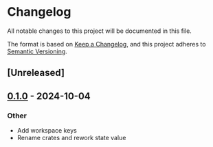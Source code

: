# Changelog

All notable changes to this project will be documented in this file.

The format is based on [Keep a Changelog](https://keepachangelog.com/en/1.0.0/),
and this project adheres to [Semantic Versioning](https://semver.org/spec/v2.0.0.html).

## [Unreleased]

## [0.1.0](https://github.com/maycoon-ui/maycoon/releases/tag/maycoon-macros-v0.1.0) - 2024-10-04

### Other

- Add workspace keys
- Rename crates and rework state value
